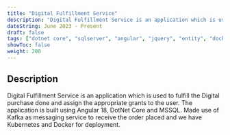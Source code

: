 ```yaml
---
title: "Digital Fulfillment Service"
description: "Digital Fulfillment Service is an application which is used to fulfill the Digital purchase done and assign the appropriate grants to the user."
dateString: June 2023 - Present
draft: false
tags: ["dotnet core", "sqlserver", "angular", "jquery", "entity", "docker", "cicd", "kubernetes", "kafka"]
showToc: false
weight: 200
---
```

## Description
Digital Fulfillment Service is an application which is used to fulfill the Digital purchase done and assign the appropriate grants to the user. The application is built using Angular 18, DotNet Core and MSSQL. Made use of Kafka as messaging service to receive the order placed and we have Kubernetes and Docker for deployment.